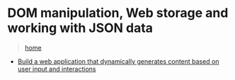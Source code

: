 # DOM manipulation, Web storage and working with JSON data

> [home](../README.md)

- [Build a web application that dynamically generates content based on user input and interactions](./index.html)
